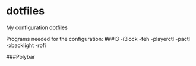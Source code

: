 # dotfiles
My configuration dotfiles

Programs needed for the configuration:
###I3
-i3lock
-feh
-playerctl
-pactl
-xbacklight
-rofi

###Polybar

###
